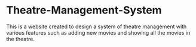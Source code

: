 # Theatre-Management-System
This is a website created to design a system of theatre management with various features such as adding new movies and showing all the movies in the theatre.
